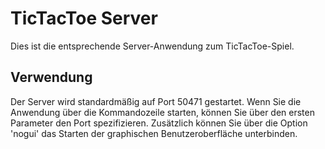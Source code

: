 # TicTacToe Server
Dies ist die entsprechende Server-Anwendung zum TicTacToe-Spiel. 

## Verwendung
Der Server wird standardmäßig auf Port 50471 gestartet. Wenn Sie die Anwendung über die Kommandozeile starten, können Sie über 
den ersten Parameter den Port spezifizieren. Zusätzlich können Sie über die Option 'nogui' das Starten der graphischen
 Benutzeroberfläche unterbinden.
